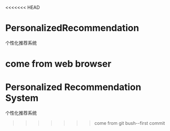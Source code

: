 <<<<<<< HEAD
# PersonalizedRecommendation
个性化推荐系统

come from web browser
=======
# Personalized Recommendation System
个性化推荐系统
>>>>>>> come from git bush--first commit
